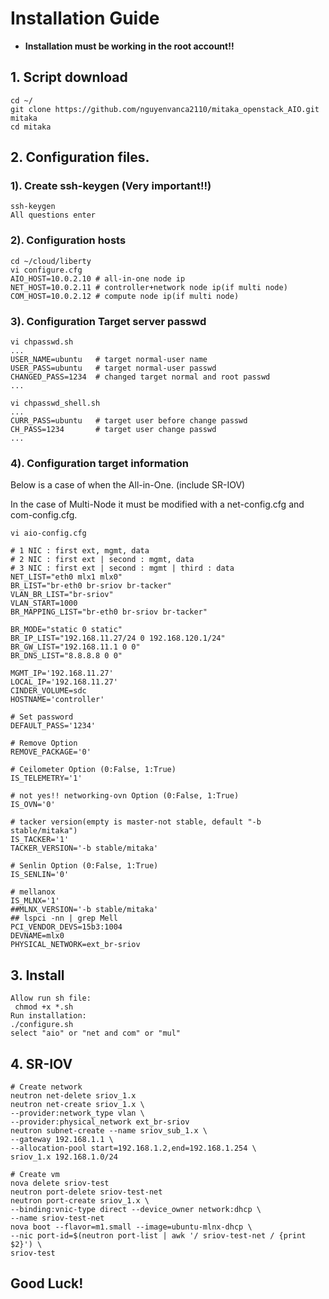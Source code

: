 # Installation Guide

* **Installation must be working in the root account!!**


## 1. Script download

```
cd ~/
git clone https://github.com/nguyenvanca2110/mitaka_openstack_AIO.git mitaka
cd mitaka
```

## 2. Configuration files.

### 1). Create ssh-keygen (Very important!!)

```
ssh-keygen
All questions enter
```

### 2). Configuration hosts

```
cd ~/cloud/liberty
vi configure.cfg
AIO_HOST=10.0.2.10 # all-in-one node ip
NET_HOST=10.0.2.11 # controller+network node ip(if multi node)
COM_HOST=10.0.2.12 # compute node ip(if multi node)
```

### 3). Configuration Target server passwd

```
vi chpasswd.sh
...
USER_NAME=ubuntu   # target normal-user name
USER_PASS=ubuntu   # target normal-user passwd
CHANGED_PASS=1234  # changed target normal and root passwd
...

vi chpasswd_shell.sh
...
CURR_PASS=ubuntu   # target user before change passwd
CH_PASS=1234       # target user change passwd
...
```

### 4). Configuration target information

Below is a case of when the All-in-One. (include SR-IOV)

In the case of Multi-Node it must be modified with a net-config.cfg and com-config.cfg.

```
vi aio-config.cfg

# 1 NIC : first ext, mgmt, data
# 2 NIC : first ext | second : mgmt, data
# 3 NIC : first ext | second : mgmt | third : data
NET_LIST="eth0 mlx1 mlx0"
BR_LIST="br-eth0 br-sriov br-tacker"
VLAN_BR_LIST="br-sriov"
VLAN_START=1000
BR_MAPPING_LIST="br-eth0 br-sriov br-tacker"

BR_MODE="static 0 static"
BR_IP_LIST="192.168.11.27/24 0 192.168.120.1/24"
BR_GW_LIST="192.168.11.1 0 0"
BR_DNS_LIST="8.8.8.8 0 0"

MGMT_IP='192.168.11.27'
LOCAL_IP='192.168.11.27'
CINDER_VOLUME=sdc
HOSTNAME='controller'

# Set password
DEFAULT_PASS='1234'

# Remove Option
REMOVE_PACKAGE='0'

# Ceilometer Option (0:False, 1:True)
IS_TELEMETRY='1'

# not yes!! networking-ovn Option (0:False, 1:True)
IS_OVN='0'

# tacker version(empty is master-not stable, default "-b stable/mitaka")
IS_TACKER='1'
TACKER_VERSION='-b stable/mitaka'

# Senlin Option (0:False, 1:True)
IS_SENLIN='0'

# mellanox
IS_MLNX='1'
##MLNX_VERSION='-b stable/mitaka'
## lspci -nn | grep Mell
PCI_VENDOR_DEVS=15b3:1004
DEVNAME=mlx0
PHYSICAL_NETWORK=ext_br-sriov
```


## 3. Install

```
Allow run sh file:
 chmod +x *.sh
Run installation:
./configure.sh
select "aio" or "net and com" or "mul"
```


## 4. SR-IOV

```
# Create network
neutron net-delete sriov_1.x
neutron net-create sriov_1.x \
--provider:network_type vlan \
--provider:physical_network ext_br-sriov
neutron subnet-create --name sriov_sub_1.x \
--gateway 192.168.1.1 \
--allocation-pool start=192.168.1.2,end=192.168.1.254 \
sriov_1.x 192.168.1.0/24

# Create vm
nova delete sriov-test
neutron port-delete sriov-test-net
neutron port-create sriov_1.x \
--binding:vnic-type direct --device_owner network:dhcp \
--name sriov-test-net
nova boot --flavor=m1.small --image=ubuntu-mlnx-dhcp \
--nic port-id=$(neutron port-list | awk '/ sriov-test-net / {print $2}') \
sriov-test
```


## Good Luck!
